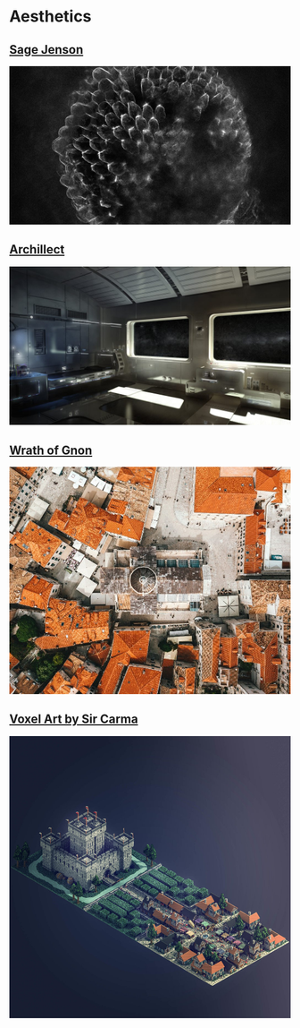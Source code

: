 # Aesthetics

## [Sage Jenson](https://sagejenson.com/)
![Hive](./aesthetics/hive.jpg)

## [Archillect](http://archillect.com/)
![Space Ship Interior](./aesthetics/archillect.jpg)

## [Wrath of Gnon](https://twitter.com/wrathofgnon/media)
![Localism](./aesthetics/gnon.jpg)

## [Voxel Art by Sir Carma](https://www.saymygame.com/)
![Voxel](./aesthetics/voxel.jpg)
